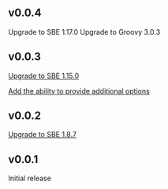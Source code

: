 v0.0.4
------
Upgrade to SBE 1.17.0
Upgrade to Groovy 3.0.3

v0.0.3
------
[Upgrade to SBE 1.15.0](https://github.com/vontikov/sbe-gradle-plugin/issues/3)

[Add the ability to provide additional options](https://github.com/vontikov/sbe-gradle-plugin/issues/4)

v0.0.2
------
[Upgrade to SBE 1.8.7](https://github.com/vontikov/sbe-gradle-plugin/issues/2)

v0.0.1
------
Initial release
